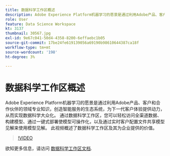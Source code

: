 ```yaml
---
title: 数据科学工作区概述
description: Adobe Experience Platform机器学习的愿景是通过利用Adobe产品、客户和合作伙伴的领域专业知识，创造智能服务的生态系统，为下一代客户体验提供动力，从而实现数据科学大众化。 通过数据科学工作区，您可以轻松访问全渠道数据、构建模型、通过一键式部署使模型可操作化，以及通过实时客户配置文件共享模型见解来使用模型见解。 此视频概述了数据科学工作区及其为企业提供的价值。
role: User
feature: Data Science Workspace
kt: 3137
thumbnail: 30567.jpg
exl-id: 9e67c041-50d4-4358-8200-6effaebc1b05
source-git-commit: 17be24fe619139056a69190b98610644387ca18f
workflow-type: tm+mt
source-wordcount: '198'
ht-degree: 3%

---
```


# 数据科学工作区概述

Adobe Experience Platform机器学习的愿景是通过利用Adobe产品、客户和合作伙伴的领域专业知识，创造智能服务的生态系统，为下一代客户体验提供动力，从而实现数据科学大众化。 通过数据科学工作区，您可以轻松访问全渠道数据、构建模型、通过一键式部署使模型可操作化，以及通过实时客户配置文件共享模型见解来使用模型见解。 此视频概述了数据科学工作区及其为企业提供的价值。

>[!VIDEO](https://video.tv.adobe.com/v/30567?quality=12&learn=on)

欲知更多信息，请访问 [数据科学工作区文档](https://experienceleague.adobe.com/docs/experience-platform/data-science-workspace/home.html?lang=zh-Hans).